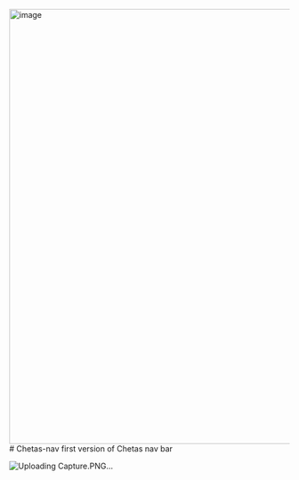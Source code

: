 <img width="1920" height="780" alt="image" src="https://github.com/user-attachments/assets/b2ad1b17-ef91-46db-bd4a-74a068556a36" /># 
Chetas-nav 
first version of Chetas nav bar


![Uploading Capture.PNG…]()
